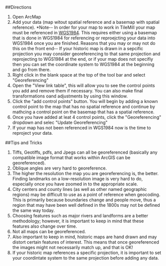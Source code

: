 ##Directions
1.  Open ArcMap
2.  Add your data (map witout spatial reference and a basemap with spatial reference).
*Note-- In order for your map to work in TileMill your map must be referenced in [WGS1984](http://en.wikipedia.org/wiki/World_Geodetic_System).  This requires either using a basemap that is done in WGS1984 for referencing or reproejcting your data into WGS1984 once you are finished.  Reasons that you may or may not do this on the front end-- If your historic map is drawn in a sepcific projection you may consider georeferencing to that same projection and reprojecting to WGS1984 at the end, or if your map does not specifiy then you can set the coordinate system to WGS1984 at the beginning and go from there.
3.  Right click in the blank space at the top of the tool bar and select "Georeferencing"
4.  Open the "View link table", this will allow you to see the control points you add and remove them if necessary.  You can also make final transformations oand adjustments by using this window.
5.  Click the "add control points" button.  You will begin by adding a known control point to the map that has no spatial reference and continue by mathcing a control point on the basemap that has a spatial reference.
6.  Once you have added at leat 4 control points, click the "Georeferencing" dropdown and selec "Update Georeferencing"
7.  If your map has not been referenced in WGS1984 now is the time to reproject your data.  

##Tips and Tricks
1.	Tiffs, Geotiffs, pdfs, and Jpegs can all be georeferenced (basically any compatible image format that works within ArcGIS can be georeferenced).
2.	Oblique angles are very hard to georeference. 
3.	The higher the resolution the map you are georeferencing is, the better.  Finding landmarks on a low-resolution image is very hard to do, especially once you have zoomed in to the appropriate scale.
4.	City centers and county lines (as well as other named geographic regions) may be difficult to use as a point of reference when geocoding.  This is primarily because boundaries change and people move, thus a region that may have been well defined in the 1800s may not be defined the same way today.
5.	Choosing features such as major rivers and landforms are a better methodology; however, it is important to keep in mind that these features also change over time.
6.	Not all maps can be georeferenced.
7.	Also important to keep in mind, historic maps are hand drawn and may distort certain features of interest.  This means that once georeferenced the images might not necessarily match up, and that is OK!
8.	 If your historic map references a specific projection, it is important to set your coordintate system to the same projection before adding any data.
